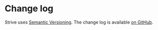 # Change log

Strive uses [Semantic Versioning][].
The change log is available [on GitHub][].

[semantic versioning]: http://semver.org/spec/v2.0.0.html
[on github]: https://github.com/tfausak/strive/releases
